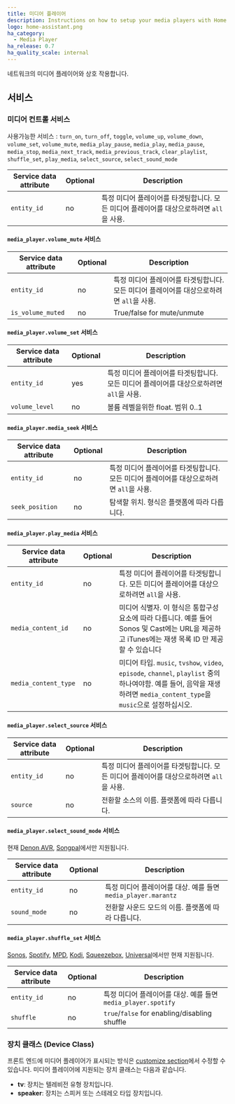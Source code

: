 ```yaml
---
title: 미디어 플레이어
description: Instructions on how to setup your media players with Home Assistant.
logo: home-assistant.png
ha_category:
  - Media Player
ha_release: 0.7
ha_quality_scale: internal
---
```


네트워크의 미디어 플레이어와 상호 작용합니다.

## 서비스

### 미디어 컨트롤 서비스
사용가능한 서비스 : `turn_on`, `turn_off`, `toggle`, `volume_up`, `volume_down`, `volume_set`, `volume_mute`, `media_play_pause`, `media_play`, `media_pause`, `media_stop`, `media_next_track`, `media_previous_track`, `clear_playlist`, `shuffle_set`, `play_media`, `select_source`, `select_sound_mode`

| Service data attribute | Optional | Description                                      |
| ---------------------- | -------- | ------------------------------------------------ |
| `entity_id`            |      no | 특정 미디어 플레이어를 타겟팅합니다. 모든 미디어 플레이어를 대상으로하려면 `all`을 사용. |

#### `media_player.volume_mute` 서비스

| Service data attribute | Optional | Description                                      |
|------------------------|----------|--------------------------------------------------|
| `entity_id`            |      no | 특정 미디어 플레이어를 타겟팅합니다. 모든 미디어 플레이어를 대상으로하려면 `all`을 사용. |
| `is_volume_muted`      |       no | True/false for mute/unmute                       |

#### `media_player.volume_set` 서비스

| Service data attribute | Optional | Description                                      |
|------------------------|----------|--------------------------------------------------|
| `entity_id`            |      yes | 특정 미디어 플레이어를 타겟팅합니다. 모든 미디어 플레이어를 대상으로하려면 `all`을 사용. |
| `volume_level`         |       no | 볼륨 레벨을위한 float. 범위 0..1               |

#### `media_player.media_seek` 서비스

| Service data attribute | Optional | Description                                            |
|------------------------|----------|--------------------------------------------------------|
| `entity_id`            |      no | 특정 미디어 플레이어를 타겟팅합니다. 모든 미디어 플레이어를 대상으로하려면 `all`을 사용.       |
| `seek_position`        |       no | 탐색할 위치. 형식은 플랫폼에 따라 다릅니다.  |

#### `media_player.play_media` 서비스

| Service data attribute | Optional | Description                                                                                                                                                            |
| -----------------------| -------- | ---------------------------------------------------------------------------------------------------------------------------------------------------------------------- |
| `entity_id`            |      no | 특정 미디어 플레이어를 타겟팅합니다. 모든 미디어 플레이어를 대상으로하려면 `all`을 사용.                                                                                                                       |
| `media_content_id`     |       no | 미디어 식별자. 이 형식은 통합구성요소에 따라 다릅니다. 예를 들어 Sonos 및 Cast에는 URL을 제공하고 iTunes에는 재생 목록 ID 만 제공 할 수 있습니다                    |
| `media_content_type`   |       no | 미디어 타입. `music`, `tvshow`, `video`, `episode`, `channel`, `playlist` 중의 하나여야함. 예를 들어, 음악을 재생하려면 `media_content_type`을 `music`으로 설정하십시오. |

#### `media_player.select_source` 서비스

| Service data attribute | Optional | Description                                          |
| ---------------------- | -------- | ---------------------------------------------------- |
| `entity_id`            |      no | 특정 미디어 플레이어를 타겟팅합니다. 모든 미디어 플레이어를 대상으로하려면 `all`을 사용.     |
| `source`               |       no | 전환할 소스의 이름. 플랫폼에 따라 다릅니다. |

#### `media_player.select_sound_mode` 서비스

현재 [Denon AVR](/integrations/denonavr/), [Songpal](/integrations/songpal)에서만 지원됩니다.

| Service data attribute | Optional | Description                                          |
| ---------------------- | -------- | ---------------------------------------------------- |
| `entity_id`            |       no | 특정 미디어 플레이어를 대상. 예를 들면 `media_player.marantz`|
| `sound_mode`           |       no | 전환할 사운드 모드의 이름. 플랫폼에 따라 다릅니다.|

#### `media_player.shuffle_set` 서비스

 [Sonos](/integrations/sonos), [Spotify](/integrations/spotify), [MPD](/integrations/mpd), [Kodi](/integrations/kodi), [Squeezebox](/integrations/squeezebox), [Universal](/integrations/universal)에서만 현재 지원됩니다.

| Service data attribute | Optional | Description                                          |
| ---------------------- | -------- | ---------------------------------------------------- |
| `entity_id`            |       no | 특정 미디어 플레이어를 대상. 예를 들면 `media_player.spotify`|
| `shuffle`              |       no | `true`/`false` for enabling/disabling shuffle        |

### 장치 클래스 (Device Class)

프론트 엔드에 미디어 플레이어가 표시되는 방식은 [customize section](/getting-started/customizing-devices/)에서 수정할 수 있습니다. 미디어 플레이어에 지원되는 장치 클래스는 다음과 같습니다.
 
- **tv**: 장치는 텔레비전 유형 장치입니다.
- **speaker**: 장치는 스피커 또는 스테레오 타입 장치입니다.
